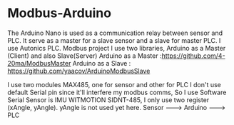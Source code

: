 # Modbus-Arduino
The Arduino Nano is used as a communication relay between sensor and PLC. It serve as a master for a slave sensor and a slave for master PLC. I use Autonics PLC.
Modbus project
I use two libraries, Arduino as a Master (Client) and also Slave(Server)
Arduino as a Master :https://github.com/4-20ma/ModbusMaster
Arduino as a Slave  : https://github.com/yaacov/ArduinoModbusSlave
 
I use two modules MAX485, one for sensor and other for PLC
I don't use default Serial pin since it'll interfere my modbus comms, So I use Software Serial
Sensor is IMU WITMOTION SIDNT-485, I only use two register (xAngle, yAngle). yAngle is not used yet here.
Sensor ---> Arduino ---> PLC
